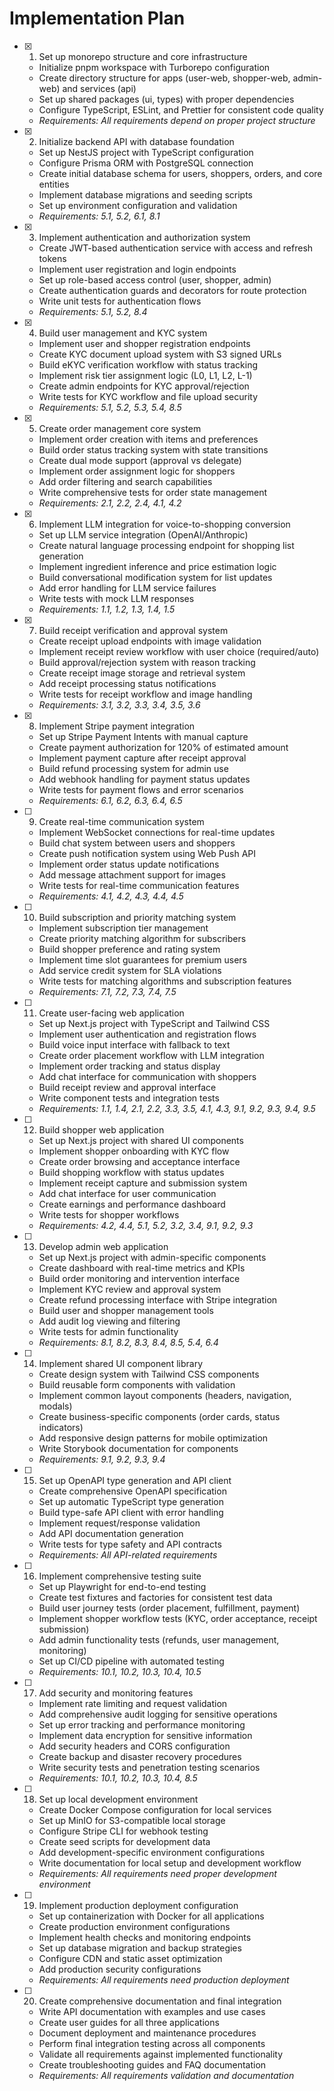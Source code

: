 # Implementation Plan

- [x] 1. Set up monorepo structure and core infrastructure
  - Initialize pnpm workspace with Turborepo configuration
  - Create directory structure for apps (user-web, shopper-web, admin-web) and services (api)
  - Set up shared packages (ui, types) with proper dependencies
  - Configure TypeScript, ESLint, and Prettier for consistent code quality
  - _Requirements: All requirements depend on proper project structure_

- [x] 2. Initialize backend API with database foundation
  - Set up NestJS project with TypeScript configuration
  - Configure Prisma ORM with PostgreSQL connection
  - Create initial database schema for users, shoppers, orders, and core entities
  - Implement database migrations and seeding scripts
  - Set up environment configuration and validation
  - _Requirements: 5.1, 5.2, 6.1, 8.1_

- [x] 3. Implement authentication and authorization system
  - Create JWT-based authentication service with access and refresh tokens
  - Implement user registration and login endpoints
  - Set up role-based access control (user, shopper, admin)
  - Create authentication guards and decorators for route protection
  - Write unit tests for authentication flows
  - _Requirements: 5.1, 5.2, 8.4_

- [x] 4. Build user management and KYC system
  - Implement user and shopper registration endpoints
  - Create KYC document upload system with S3 signed URLs
  - Build eKYC verification workflow with status tracking
  - Implement risk tier assignment logic (L0, L1, L2, L-1)
  - Create admin endpoints for KYC approval/rejection
  - Write tests for KYC workflow and file upload security
  - _Requirements: 5.1, 5.2, 5.3, 5.4, 8.5_

- [x] 5. Create order management core system
  - Implement order creation with items and preferences
  - Build order status tracking system with state transitions
  - Create dual mode support (approval vs delegate)
  - Implement order assignment logic for shoppers
  - Add order filtering and search capabilities
  - Write comprehensive tests for order state management
  - _Requirements: 2.1, 2.2, 2.4, 4.1, 4.2_

- [x] 6. Implement LLM integration for voice-to-shopping conversion
  - Set up LLM service integration (OpenAI/Anthropic)
  - Create natural language processing endpoint for shopping list generation
  - Implement ingredient inference and price estimation logic
  - Build conversational modification system for list updates
  - Add error handling for LLM service failures
  - Write tests with mock LLM responses
  - _Requirements: 1.1, 1.2, 1.3, 1.4, 1.5_

- [x] 7. Build receipt verification and approval system
  - Create receipt upload endpoints with image validation
  - Implement receipt review workflow with user choice (required/auto)
  - Build approval/rejection system with reason tracking
  - Create receipt image storage and retrieval system
  - Add receipt processing status notifications
  - Write tests for receipt workflow and image handling
  - _Requirements: 3.1, 3.2, 3.3, 3.4, 3.5, 3.6_

- [x] 8. Implement Stripe payment integration
  - Set up Stripe Payment Intents with manual capture
  - Create payment authorization for 120% of estimated amount
  - Implement payment capture after receipt approval
  - Build refund processing system for admin use
  - Add webhook handling for payment status updates
  - Write tests for payment flows and error scenarios
  - _Requirements: 6.1, 6.2, 6.3, 6.4, 6.5_

- [ ] 9. Create real-time communication system
  - Implement WebSocket connections for real-time updates
  - Build chat system between users and shoppers
  - Create push notification system using Web Push API
  - Implement order status update notifications
  - Add message attachment support for images
  - Write tests for real-time communication features
  - _Requirements: 4.1, 4.2, 4.3, 4.4, 4.5_

- [ ] 10. Build subscription and priority matching system
  - Implement subscription tier management
  - Create priority matching algorithm for subscribers
  - Build shopper preference and rating system
  - Implement time slot guarantees for premium users
  - Add service credit system for SLA violations
  - Write tests for matching algorithms and subscription features
  - _Requirements: 7.1, 7.2, 7.3, 7.4, 7.5_

- [ ] 11. Create user-facing web application
  - Set up Next.js project with TypeScript and Tailwind CSS
  - Implement user authentication and registration flows
  - Build voice input interface with fallback to text
  - Create order placement workflow with LLM integration
  - Implement order tracking and status display
  - Add chat interface for communication with shoppers
  - Build receipt review and approval interface
  - Write component tests and integration tests
  - _Requirements: 1.1, 1.4, 2.1, 2.2, 3.3, 3.5, 4.1, 4.3, 9.1, 9.2, 9.3, 9.4, 9.5_

- [ ] 12. Build shopper web application
  - Set up Next.js project with shared UI components
  - Implement shopper onboarding with KYC flow
  - Create order browsing and acceptance interface
  - Build shopping workflow with status updates
  - Implement receipt capture and submission system
  - Add chat interface for user communication
  - Create earnings and performance dashboard
  - Write tests for shopper workflows
  - _Requirements: 4.2, 4.4, 5.1, 5.2, 3.2, 3.4, 9.1, 9.2, 9.3_

- [ ] 13. Develop admin web application
  - Set up Next.js project with admin-specific components
  - Create dashboard with real-time metrics and KPIs
  - Build order monitoring and intervention interface
  - Implement KYC review and approval system
  - Create refund processing interface with Stripe integration
  - Build user and shopper management tools
  - Add audit log viewing and filtering
  - Write tests for admin functionality
  - _Requirements: 8.1, 8.2, 8.3, 8.4, 8.5, 5.4, 6.4_

- [ ] 14. Implement shared UI component library
  - Create design system with Tailwind CSS components
  - Build reusable form components with validation
  - Implement common layout components (headers, navigation, modals)
  - Create business-specific components (order cards, status indicators)
  - Add responsive design patterns for mobile optimization
  - Write Storybook documentation for components
  - _Requirements: 9.1, 9.2, 9.3, 9.4_

- [ ] 15. Set up OpenAPI type generation and API client
  - Create comprehensive OpenAPI specification
  - Set up automatic TypeScript type generation
  - Build type-safe API client with error handling
  - Implement request/response validation
  - Add API documentation generation
  - Write tests for type safety and API contracts
  - _Requirements: All API-related requirements_

- [ ] 16. Implement comprehensive testing suite
  - Set up Playwright for end-to-end testing
  - Create test fixtures and factories for consistent test data
  - Build user journey tests (order placement, fulfillment, payment)
  - Implement shopper workflow tests (KYC, order acceptance, receipt submission)
  - Add admin functionality tests (refunds, user management, monitoring)
  - Set up CI/CD pipeline with automated testing
  - _Requirements: 10.1, 10.2, 10.3, 10.4, 10.5_

- [ ] 17. Add security and monitoring features
  - Implement rate limiting and request validation
  - Add comprehensive audit logging for sensitive operations
  - Set up error tracking and performance monitoring
  - Implement data encryption for sensitive information
  - Add security headers and CORS configuration
  - Create backup and disaster recovery procedures
  - Write security tests and penetration testing scenarios
  - _Requirements: 10.1, 10.2, 10.3, 10.4, 8.5_

- [ ] 18. Set up local development environment
  - Create Docker Compose configuration for local services
  - Set up MinIO for S3-compatible local storage
  - Configure Stripe CLI for webhook testing
  - Create seed scripts for development data
  - Add development-specific environment configurations
  - Write documentation for local setup and development workflow
  - _Requirements: All requirements need proper development environment_

- [ ] 19. Implement production deployment configuration
  - Set up containerization with Docker for all applications
  - Create production environment configurations
  - Implement health checks and monitoring endpoints
  - Set up database migration and backup strategies
  - Configure CDN and static asset optimization
  - Add production security configurations
  - _Requirements: All requirements need production deployment_

- [ ] 20. Create comprehensive documentation and final integration
  - Write API documentation with examples and use cases
  - Create user guides for all three applications
  - Document deployment and maintenance procedures
  - Perform final integration testing across all components
  - Validate all requirements against implemented functionality
  - Create troubleshooting guides and FAQ documentation
  - _Requirements: All requirements validation and documentation_